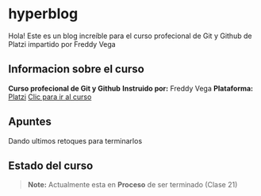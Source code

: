 # hyperblog

Hola! Este es un blog increíble para el curso profecional de Git y Github de Platzi impartido por Freddy Vega

## Informacion sobre el curso

**Curso profecional de Git y Github**
**Instruido por:**  Freddy Vega
**Plataforma:** [Platzi](https://platzi.com/home)
[Clic para ir al curso](https://platzi.com/clases/1557-git-github/19950-configurar-llaves-ssh-en-github/)

## Apuntes

Dando ultimos retoques para terminarlos

## Estado del curso

> **Note:** Actualmente esta en **Proceso** de ser terminado (Clase 21)

